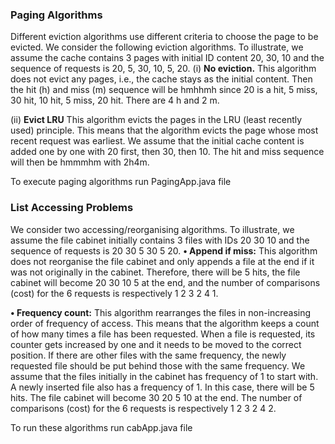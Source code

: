 ### **Paging Algorithms**
Different eviction algorithms use different criteria to choose the page to be evicted. We consider the following eviction algorithms. To illustrate, we assume the cache contains 3 pages with initial ID content 20, 30, 10 and the sequence of requests is 20, 5, 30, 10, 5, 20.
(i) **No eviction.** This algorithm does not evict any pages, i.e., the cache stays as the initial content. Then the hit (h) and miss (m) sequence will be hmhhmh since 20 is a hit, 5 miss, 30 hit, 10 hit, 5 miss, 20 hit. There are 4 h and 2 m.

(ii) **Evict LRU** This algorithm evicts the pages in the LRU (least recently used) principle. This means that the algorithm evicts the page whose most recent request was earliest. We assume that the initial cache content is added one by one with 20 first, then 30, then 10. The hit and miss sequence will then be hmmmhm with 2h4m.

To execute paging algorithms run PagingApp.java file


### List Accessing Problems

We consider two accessing/reorganising algorithms. To illustrate, we assume the file cabinet initially contains 3 files with IDs 20 30 10 and the sequence of requests is 20 30 5 30 5 20.
**• Append if miss:** This algorithm does not reorganise the file cabinet and only appends a file at the end if it was not originally in the cabinet. Therefore, there will be 5 hits, the file cabinet will become 20 30 10 5 at the end, and the number of comparisons (cost) for the 6 requests is respectively 1 2 3 2 4 1. 

**• Frequency count:**  This algorithm rearranges the files in non-increasing order of frequency of access. This means that the algorithm keeps a count of how many times a file has been requested. When a file is requested, its counter gets increased by one and it needs to be moved to the correct position. If there are other files with the same frequency, the newly requested file should be put behind those with the same frequency. We assume that the files initially in the cabinet has frequency of 1 to start with. A newly inserted file also has a frequency of 1.
In this case, there will be 5 hits. The file cabinet will become 30 20 5 10 at the end. The number of comparisons (cost) for the 6 requests is respectively 1 2 3 2 4 2. 

To run these algorithms run cabApp.java file
